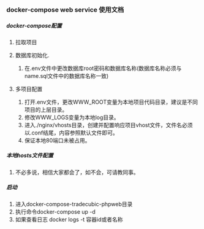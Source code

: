 ### docker-compose web service 使用文档


##### docker-compose配置
1. 拉取项目
2. 数据库初始化.
   
    1. 在.env文件中更改数据库root密码和数据库名称(数据库名称必须与name.sql文件中的数据库名称一致)
3. 多项目配置
    1. 打开.env文件，更改WWW_ROOT变量为本地项目代码目录，建议是不同项目的上层目录。
    2. 修改WWW_LOGS变量为本地log目录。
    3. 进入./nginx/vhosts目录，创建并配置响应项目vhost文件，文件名必须以.conf结尾，内容参照默认文件即可。
    4. 保证本地80端口未被占用。
    
##### 本地hosts文件配置
1. 不必多说，相信大家都会了，如不会，可请教同事。

##### 启动
1. 进入docker-compose-tradecubic-phpweb目录
2. 执行命令docker-compose up -d 
3. 如果查看日志 docker logs -t 容器id或者名称
